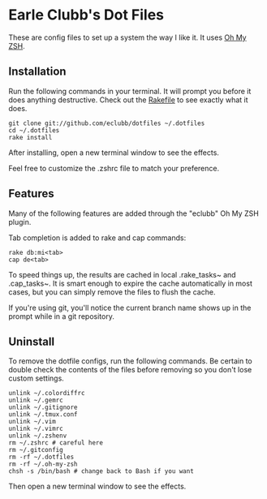 # Earle Clubb's Dot Files

These are config files to set up a system the way I like it. It uses [Oh My ZSH](https://github.com/robbyrussell/oh-my-zsh).


## Installation

Run the following commands in your terminal. It will prompt you before it does anything destructive. Check out the [Rakefile](https://github.com/eclubb/dotfiles/blob/master/Rakefile) to see exactly what it does.

```terminal
git clone git://github.com/eclubb/dotfiles ~/.dotfiles
cd ~/.dotfiles
rake install
```

After installing, open a new terminal window to see the effects.

Feel free to customize the .zshrc file to match your preference.


## Features

Many of the following features are added through the "eclubb" Oh My ZSH plugin.

Tab completion is added to rake and cap commands:

```
rake db:mi<tab>
cap de<tab>
```

To speed things up, the results are cached in local .rake_tasks~ and .cap_tasks~. It is smart enough to expire the cache automatically in most cases, but you can simply remove the files to flush the cache.

If you're using git, you'll notice the current branch name shows up in the prompt while in a git repository.


## Uninstall

To remove the dotfile configs, run the following commands. Be certain to double check the contents of the files before removing so you don't lose custom settings.

```
unlink ~/.colordiffrc
unlink ~/.gemrc
unlink ~/.gitignore
unlink ~/.tmux.conf
unlink ~/.vim
unlink ~/.vimrc
unlink ~/.zshenv
rm ~/.zshrc # careful here
rm ~/.gitconfig
rm -rf ~/.dotfiles
rm -rf ~/.oh-my-zsh
chsh -s /bin/bash # change back to Bash if you want
```

Then open a new terminal window to see the effects.
